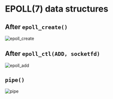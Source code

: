 # EPOLL(7) data structures

## After `epoll_create()`

![epoll_create](epoll.png)

## After `epoll_ctl(ADD, socketfd)`

![epoll_add](epoll2.png)


## `pipe()`
![pipe](pipe.png)

